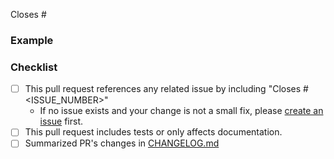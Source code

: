 <!-- 
Thanks for opening a pull request to prefect-airbyte 🎉!

We've got a few requests to help us review contributions:

- Make sure that your title neatly summarizes the proposed changes.
- Provide a short overview of the change and the value it adds.
- Share an example to help us understand the change in user experience.
- Run `pre-commit install && pre-commit run --all` for linting.

Happy engineering!
-->

<!-- Include an overview here -->

<!-- Link to issue -->
Closes #

### Example
<!-- 
Share an example of the change in action.

A code blurb is best. Changes to features should include an example that is executable by a new user.
-->

### Checklist
<!-- These boxes may be checked after opening the pull request. -->

- [ ] This pull request references any related issue by including "Closes #<ISSUE_NUMBER>"
	- If no issue exists and your change is not a small fix, please [create an issue](https://github.com/PrefectHQ/prefect-airbyte/issues/new/choose) first.
- [ ] This pull request includes tests or only affects documentation.
- [ ] Summarized PR's changes in [CHANGELOG.md](https://github.com/PrefectHQ/prefect-airbyte/blob/main/CHANGELOG.md)
